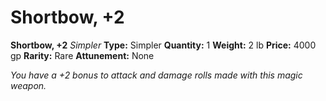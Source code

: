 # Shortbow, +2

**Shortbow, +2**
_Simpler_
**Type:** Simpler
**Quantity:** 1
**Weight:** 2 lb
**Price:** 4000 gp
**Rarity:** Rare
**Attunement:** None

*You have a +2 bonus to attack and damage rolls made with this magic weapon.*